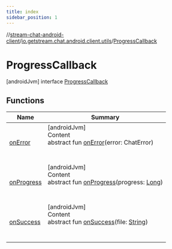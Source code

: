 ```yaml
---
title: index
sidebar_position: 1
---
```

//[stream-chat-android-client](../../../index.md)/[io.getstream.chat.android.client.utils](../index.md)/[ProgressCallback](index.md)



# ProgressCallback  
 [androidJvm] interface [ProgressCallback](index.md)   


## Functions  
  
|  Name |  Summary | 
|---|---|
| <a name="io.getstream.chat.android.client.utils/ProgressCallback/onError/#io.getstream.chat.android.client.errors.ChatError/PointingToDeclaration/"></a>[onError](onError.md)| <a name="io.getstream.chat.android.client.utils/ProgressCallback/onError/#io.getstream.chat.android.client.errors.ChatError/PointingToDeclaration/"></a>[androidJvm]  <br/>Content  <br/>abstract fun [onError](onError.md)(error: ChatError)  <br/><br/><br/>|
| <a name="io.getstream.chat.android.client.utils/ProgressCallback/onProgress/#kotlin.Long/PointingToDeclaration/"></a>[onProgress](onProgress.md)| <a name="io.getstream.chat.android.client.utils/ProgressCallback/onProgress/#kotlin.Long/PointingToDeclaration/"></a>[androidJvm]  <br/>Content  <br/>abstract fun [onProgress](onProgress.md)(progress: [Long](https://kotlinlang.org/api/latest/jvm/stdlib/kotlin/-long/index.html))  <br/><br/><br/>|
| <a name="io.getstream.chat.android.client.utils/ProgressCallback/onSuccess/#kotlin.String/PointingToDeclaration/"></a>[onSuccess](onSuccess.md)| <a name="io.getstream.chat.android.client.utils/ProgressCallback/onSuccess/#kotlin.String/PointingToDeclaration/"></a>[androidJvm]  <br/>Content  <br/>abstract fun [onSuccess](onSuccess.md)(file: [String](https://kotlinlang.org/api/latest/jvm/stdlib/kotlin/-string/index.html))  <br/><br/><br/>|

